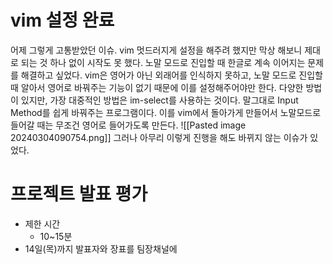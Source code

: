 # vim  설정 완료
어제 그렇게 고통받았던 이슈. 
vim 멋드러지게 설정을 해주려 했지만 막상 해보니 제대로 되는 것 하나 없이 시작도 못 했다.
노말 모드로 진입할 때 한글로 계속 이어지는 문제를 해결하고 싶었다. 
vim은 영어가 아닌 외래어를 인식하지 못하고, 노말 모드로 진입할 때 알아서 영어로 바꿔주는 기능이 없기 때문에 이를 설정해주어야만 한다.
다양한 방법이 있지만, 가장 대중적인 방법은 im-select를 사용하는 것이다.
말그대로 Input Method를 쉽게 바꿔주는 프로그램이다.
이를 vim에서 돌아가게 만들어서 노말모드로 들어갈 때는 무조건 영어로 들어가도록 만든다.
![[Pasted image 20240304090754.png]]
그러나 아무리 이렇게 진행을 해도 바뀌지 않는 이슈가 있었다.

# 프로젝트 발표 평가
- 제한 시간
	- 10~15분
- 14일(목)까지 발표자와 장표를 팀장채널에